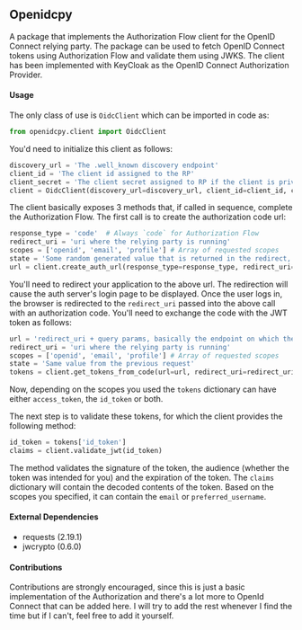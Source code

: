 ## Openidcpy
A package that implements the Authorization Flow client for the OpenID Connect relying party. The package can be used to fetch OpenID Connect tokens using Authorization Flow and validate them using JWKS. The client has been implemented with KeyCloak as the OpenID Connect Authorization Provider.

#### Usage

The only class of use is `OidcClient` which can be imported in code as:

```python
from openidcpy.client import OidcClient
```

You'd need to initialize this client as follows:

```python
discovery_url = 'The .well_known discovery endpoint'
client_id = 'The client id assigned to the RP'
client_secret = 'The client secret assigned to RP if the client is private, otherwise None'
client = OidcClient(discovery_url=discovery_url, client_id=client_id, client_secret=client_secret)
```

The client basically exposes 3 methods that, if called in sequence, complete the Authorization Flow. The first call is to create the authorization code url:

```python
response_type = 'code'  # Always `code` for Authorization Flow
redirect_uri = 'uri where the relying party is running'
scopes = ['openid', 'email', 'profile'] # Array of requested scopes
state = 'Some random generated value that is returned in the redirect, prevents csrf'
url = client.create_auth_url(response_type=response_type, redirect_uri=redirect_uri, scopes=scopes, state=state)
```

You'll need to redirect your application to the above url. The redirection will cause the auth server's login page to be displayed. Once the user logs in, the browser is redirected to the `redirect_uri` passed into the above call with an authorization code. You'll need to exchange the code with the JWT token as follows:

```python
url = 'redirect_uri + query params, basically the endpoint on which the auth server redirected'
redirect_uri = 'uri where the relying party is running'
scopes = ['openid', 'email', 'profile'] # Array of requested scopes
state = 'Same value from the previous request'
tokens = client.get_tokens_from_code(url=url, redirect_uri=redirect_uri, scopes=scopes, state=state)
```

Now, depending on the scopes you used the `tokens` dictionary can have either `access_token`, the `id_token` or both.

The next step is to validate these tokens, for which the client provides the following method:

```python
id_token = tokens['id_token']
claims = client.validate_jwt(id_token)
```
The method validates the signature of the token, the audience (whether the token was intended for you) and the expiration of the token.
The `claims` dictionary will contain the decoded contents of the token. Based on the scopes you specified, it can contain the `email` or `preferred_username`.

#### External Dependencies

* requests (2.19.1)
* jwcrypto (0.6.0)


#### Contributions

Contributions are strongly encouraged, since this is just a basic implementation of the Authorization and there's a lot more to OpenId Connect that can be added here. I will try to add the rest whenever I find the time but if I can't, feel free to add it yourself.